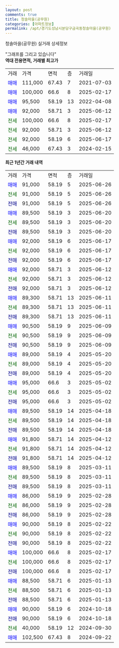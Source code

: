 ```yaml
---
layout: post
comments: true
title: 청솔마을(공무원)
categories: [아파트정보]
permalink: /apt/경기도성남시분당구금곡동청솔마을(공무원)
---
```


청솔마을(공무원) 실거래 상세정보

<script type="text/javascript">
  google.charts.load('current', {'packages':['line', 'corechart']});
  google.charts.setOnLoadCallback(drawChart);

  function drawChart() {
    var data = new google.visualization.DataTable();
    data.addColumn('date', '거래일');
    data.addColumn('number', "매매");
    data.addColumn('number', "전세");
    data.addColumn('number', "전매");

    data.addRows([[new Date(Date.parse("2025-06-26")), 91000, null, null], [new Date(Date.parse("2025-06-26")), null, 91000, null], [new Date(Date.parse("2025-06-26")), null, null, 91000], [new Date(Date.parse("2025-06-20")), 89500, null, null], [new Date(Date.parse("2025-06-20")), null, 89500, null], [new Date(Date.parse("2025-06-20")), null, null, 89500], [new Date(Date.parse("2025-06-17")), 92000, null, null], [new Date(Date.parse("2025-06-17")), null, 92000, null], [new Date(Date.parse("2025-06-17")), null, null, 92000], [new Date(Date.parse("2025-06-12")), 92000, null, null], [new Date(Date.parse("2025-06-12")), null, 92000, null], [new Date(Date.parse("2025-06-12")), null, null, 92000], [new Date(Date.parse("2025-06-11")), 89300, null, null], [new Date(Date.parse("2025-06-11")), null, 89300, null], [new Date(Date.parse("2025-06-11")), null, null, 89300], [new Date(Date.parse("2025-06-09")), 90500, null, null], [new Date(Date.parse("2025-06-09")), null, 90500, null], [new Date(Date.parse("2025-06-09")), null, null, 90500], [new Date(Date.parse("2025-05-20")), 89000, null, null], [new Date(Date.parse("2025-05-20")), null, 89000, null], [new Date(Date.parse("2025-05-20")), null, null, 89000], [new Date(Date.parse("2025-05-02")), 95000, null, null], [new Date(Date.parse("2025-05-02")), null, 95000, null], [new Date(Date.parse("2025-05-02")), null, null, 95000], [new Date(Date.parse("2025-04-18")), 89500, null, null], [new Date(Date.parse("2025-04-18")), null, 89500, null], [new Date(Date.parse("2025-04-18")), null, null, 89500], [new Date(Date.parse("2025-04-12")), 91800, null, null], [new Date(Date.parse("2025-04-12")), null, 91800, null], [new Date(Date.parse("2025-04-12")), null, null, 91800], [new Date(Date.parse("2025-03-11")), 89500, null, null], [new Date(Date.parse("2025-03-11")), null, 89500, null], [new Date(Date.parse("2025-03-11")), null, null, 89500], [new Date(Date.parse("2025-02-28")), 86000, null, null], [new Date(Date.parse("2025-02-28")), null, 86000, null], [new Date(Date.parse("2025-02-28")), null, null, 86000], [new Date(Date.parse("2025-02-22")), 90000, null, null], [new Date(Date.parse("2025-02-22")), null, 90000, null], [new Date(Date.parse("2025-02-22")), null, null, 90000], [new Date(Date.parse("2025-02-17")), 100000, null, null], [new Date(Date.parse("2025-02-17")), null, 100000, null], [new Date(Date.parse("2025-02-17")), null, null, 100000], [new Date(Date.parse("2025-01-13")), 88500, null, null], [new Date(Date.parse("2025-01-13")), null, 88500, null], [new Date(Date.parse("2025-01-13")), null, null, 88500], [new Date(Date.parse("2024-10-18")), 90000, null, null], [new Date(Date.parse("2024-10-18")), null, null, 90000], [new Date(Date.parse("2024-09-30")), null, 40000, null], [new Date(Date.parse("2024-09-22")), 102500, null, null]]);

    var options = {
      hAxis: {
        format: 'yyyy/MM/dd'
      },    
      lineWidth: 0,
      pointsVisible: true,    
      title: '최근 1년간 유형별 실거래가 분포',
      legend: { position: 'bottom' }
    };

    var formatter = new google.visualization.NumberFormat({pattern:'###,###'} );
    formatter.format(data, 1);
    formatter.format(data, 2);
    
    setTimeout(function() {
        var chart = new google.visualization.LineChart(document.getElementById('columnchart_material'));
        chart.draw(data, (options));
        document.getElementById('loading').style.display = 'none';
    }, 200);
  }
</script>


<div id="loading" style="z-index:20; display: block; margin-left: 0px">"그래프를 그리고 있습니다"</div>
<div id="columnchart_material" style="width: 95%; margin-left: 0px; display: block"></div>
<!-- contents start -->
<b>역대 전용면적, 거래별 최고가</b>
<table class="sortable">
    <tr>
      <td>거래</td>
      <td>가격</td>
      <td>면적</td>
      <td>층</td>
      <td>거래일</td>
    </tr>
        <tr>
          <td><a style="color: blue">매매</a></td>
          <td>111,000</td>
          <td>67.43</td>
          <td>7</td>
          <td>2021-07-03</td>
        </tr>            <tr>
          <td><a style="color: blue">매매</a></td>
          <td>100,000</td>
          <td>66.6</td>
          <td>8</td>
          <td>2025-02-17</td>
        </tr>            <tr>
          <td><a style="color: blue">매매</a></td>
          <td>95,500</td>
          <td>58.19</td>
          <td>13</td>
          <td>2022-04-08</td>
        </tr>            <tr>
          <td><a style="color: blue">매매</a></td>
          <td>92,000</td>
          <td>58.71</td>
          <td>3</td>
          <td>2025-06-12</td>
        </tr>        
        <tr>
              <td><a style="color: darkgreen">전세</a></td>
              <td>100,000</td>
              <td>66.6</td>
              <td>8</td>
              <td>2025-02-17</td>
            </tr>            <tr>
              <td><a style="color: darkgreen">전세</a></td>
              <td>92,000</td>
              <td>58.71</td>
              <td>3</td>
              <td>2025-06-12</td>
            </tr>            <tr>
              <td><a style="color: darkgreen">전세</a></td>
              <td>92,000</td>
              <td>58.19</td>
              <td>6</td>
              <td>2025-06-17</td>
            </tr>            <tr>
              <td><a style="color: darkgreen">전세</a></td>
              <td>46,000</td>
              <td>67.43</td>
              <td>3</td>
              <td>2024-02-15</td>
            </tr>        
    
</table>

<b>최근 1년간 거래 내역</b>

<table class="sortable">
    <tr>
      <td>거래</td>
      <td>가격</td>
      <td>면적</td>
      <td>층</td>
      <td>거래일</td>
    </tr>
    <tr>
      <td><a style="color: blue">매매</a></td>
      <td>91,000</td>
      <td>58.19</td>
      <td>5</td>
      <td>2025-06-26</td>
    </tr>          <tr>
      <td><a style="color: darkgreen">전세</a></td>
      <td>91,000</td>
      <td>58.19</td>
      <td>5</td>
      <td>2025-06-26</td>
    </tr>          <tr>
      <td><a style="color: darkblue">전매</a></td>
      <td>91,000</td>
      <td>58.19</td>
      <td>5</td>
      <td>2025-06-26</td>
    </tr>          <tr>
      <td><a style="color: blue">매매</a></td>
      <td>89,500</td>
      <td>58.19</td>
      <td>3</td>
      <td>2025-06-20</td>
    </tr>          <tr>
      <td><a style="color: darkgreen">전세</a></td>
      <td>89,500</td>
      <td>58.19</td>
      <td>3</td>
      <td>2025-06-20</td>
    </tr>          <tr>
      <td><a style="color: darkblue">전매</a></td>
      <td>89,500</td>
      <td>58.19</td>
      <td>3</td>
      <td>2025-06-20</td>
    </tr>          <tr>
      <td><a style="color: blue">매매</a></td>
      <td>92,000</td>
      <td>58.19</td>
      <td>6</td>
      <td>2025-06-17</td>
    </tr>          <tr>
      <td><a style="color: darkgreen">전세</a></td>
      <td>92,000</td>
      <td>58.19</td>
      <td>6</td>
      <td>2025-06-17</td>
    </tr>          <tr>
      <td><a style="color: darkblue">전매</a></td>
      <td>92,000</td>
      <td>58.19</td>
      <td>6</td>
      <td>2025-06-17</td>
    </tr>          <tr>
      <td><a style="color: blue">매매</a></td>
      <td>92,000</td>
      <td>58.71</td>
      <td>3</td>
      <td>2025-06-12</td>
    </tr>          <tr>
      <td><a style="color: darkgreen">전세</a></td>
      <td>92,000</td>
      <td>58.71</td>
      <td>3</td>
      <td>2025-06-12</td>
    </tr>          <tr>
      <td><a style="color: darkblue">전매</a></td>
      <td>92,000</td>
      <td>58.71</td>
      <td>3</td>
      <td>2025-06-12</td>
    </tr>          <tr>
      <td><a style="color: blue">매매</a></td>
      <td>89,300</td>
      <td>58.71</td>
      <td>13</td>
      <td>2025-06-11</td>
    </tr>          <tr>
      <td><a style="color: darkgreen">전세</a></td>
      <td>89,300</td>
      <td>58.71</td>
      <td>13</td>
      <td>2025-06-11</td>
    </tr>          <tr>
      <td><a style="color: darkblue">전매</a></td>
      <td>89,300</td>
      <td>58.71</td>
      <td>13</td>
      <td>2025-06-11</td>
    </tr>          <tr>
      <td><a style="color: blue">매매</a></td>
      <td>90,500</td>
      <td>58.19</td>
      <td>9</td>
      <td>2025-06-09</td>
    </tr>          <tr>
      <td><a style="color: darkgreen">전세</a></td>
      <td>90,500</td>
      <td>58.19</td>
      <td>9</td>
      <td>2025-06-09</td>
    </tr>          <tr>
      <td><a style="color: darkblue">전매</a></td>
      <td>90,500</td>
      <td>58.19</td>
      <td>9</td>
      <td>2025-06-09</td>
    </tr>          <tr>
      <td><a style="color: blue">매매</a></td>
      <td>89,000</td>
      <td>58.19</td>
      <td>4</td>
      <td>2025-05-20</td>
    </tr>          <tr>
      <td><a style="color: darkgreen">전세</a></td>
      <td>89,000</td>
      <td>58.19</td>
      <td>4</td>
      <td>2025-05-20</td>
    </tr>          <tr>
      <td><a style="color: darkblue">전매</a></td>
      <td>89,000</td>
      <td>58.19</td>
      <td>4</td>
      <td>2025-05-20</td>
    </tr>          <tr>
      <td><a style="color: blue">매매</a></td>
      <td>95,000</td>
      <td>66.6</td>
      <td>3</td>
      <td>2025-05-02</td>
    </tr>          <tr>
      <td><a style="color: darkgreen">전세</a></td>
      <td>95,000</td>
      <td>66.6</td>
      <td>3</td>
      <td>2025-05-02</td>
    </tr>          <tr>
      <td><a style="color: darkblue">전매</a></td>
      <td>95,000</td>
      <td>66.6</td>
      <td>3</td>
      <td>2025-05-02</td>
    </tr>          <tr>
      <td><a style="color: blue">매매</a></td>
      <td>89,500</td>
      <td>58.19</td>
      <td>14</td>
      <td>2025-04-18</td>
    </tr>          <tr>
      <td><a style="color: darkgreen">전세</a></td>
      <td>89,500</td>
      <td>58.19</td>
      <td>14</td>
      <td>2025-04-18</td>
    </tr>          <tr>
      <td><a style="color: darkblue">전매</a></td>
      <td>89,500</td>
      <td>58.19</td>
      <td>14</td>
      <td>2025-04-18</td>
    </tr>          <tr>
      <td><a style="color: blue">매매</a></td>
      <td>91,800</td>
      <td>58.71</td>
      <td>14</td>
      <td>2025-04-12</td>
    </tr>          <tr>
      <td><a style="color: darkgreen">전세</a></td>
      <td>91,800</td>
      <td>58.71</td>
      <td>14</td>
      <td>2025-04-12</td>
    </tr>          <tr>
      <td><a style="color: darkblue">전매</a></td>
      <td>91,800</td>
      <td>58.71</td>
      <td>14</td>
      <td>2025-04-12</td>
    </tr>          <tr>
      <td><a style="color: blue">매매</a></td>
      <td>89,500</td>
      <td>58.19</td>
      <td>8</td>
      <td>2025-03-11</td>
    </tr>          <tr>
      <td><a style="color: darkgreen">전세</a></td>
      <td>89,500</td>
      <td>58.19</td>
      <td>8</td>
      <td>2025-03-11</td>
    </tr>          <tr>
      <td><a style="color: darkblue">전매</a></td>
      <td>89,500</td>
      <td>58.19</td>
      <td>8</td>
      <td>2025-03-11</td>
    </tr>          <tr>
      <td><a style="color: blue">매매</a></td>
      <td>86,000</td>
      <td>58.19</td>
      <td>9</td>
      <td>2025-02-28</td>
    </tr>          <tr>
      <td><a style="color: darkgreen">전세</a></td>
      <td>86,000</td>
      <td>58.19</td>
      <td>9</td>
      <td>2025-02-28</td>
    </tr>          <tr>
      <td><a style="color: darkblue">전매</a></td>
      <td>86,000</td>
      <td>58.19</td>
      <td>9</td>
      <td>2025-02-28</td>
    </tr>          <tr>
      <td><a style="color: blue">매매</a></td>
      <td>90,000</td>
      <td>58.19</td>
      <td>8</td>
      <td>2025-02-22</td>
    </tr>          <tr>
      <td><a style="color: darkgreen">전세</a></td>
      <td>90,000</td>
      <td>58.19</td>
      <td>8</td>
      <td>2025-02-22</td>
    </tr>          <tr>
      <td><a style="color: darkblue">전매</a></td>
      <td>90,000</td>
      <td>58.19</td>
      <td>8</td>
      <td>2025-02-22</td>
    </tr>          <tr>
      <td><a style="color: blue">매매</a></td>
      <td>100,000</td>
      <td>66.6</td>
      <td>8</td>
      <td>2025-02-17</td>
    </tr>          <tr>
      <td><a style="color: darkgreen">전세</a></td>
      <td>100,000</td>
      <td>66.6</td>
      <td>8</td>
      <td>2025-02-17</td>
    </tr>          <tr>
      <td><a style="color: darkblue">전매</a></td>
      <td>100,000</td>
      <td>66.6</td>
      <td>8</td>
      <td>2025-02-17</td>
    </tr>          <tr>
      <td><a style="color: blue">매매</a></td>
      <td>88,500</td>
      <td>58.71</td>
      <td>6</td>
      <td>2025-01-13</td>
    </tr>          <tr>
      <td><a style="color: darkgreen">전세</a></td>
      <td>88,500</td>
      <td>58.71</td>
      <td>6</td>
      <td>2025-01-13</td>
    </tr>          <tr>
      <td><a style="color: darkblue">전매</a></td>
      <td>88,500</td>
      <td>58.71</td>
      <td>6</td>
      <td>2025-01-13</td>
    </tr>          <tr>
      <td><a style="color: blue">매매</a></td>
      <td>90,000</td>
      <td>58.19</td>
      <td>6</td>
      <td>2024-10-18</td>
    </tr>          <tr>
      <td><a style="color: darkblue">전매</a></td>
      <td>90,000</td>
      <td>58.19</td>
      <td>6</td>
      <td>2024-10-18</td>
    </tr>          <tr>
      <td><a style="color: darkgreen">전세</a></td>
      <td>40,000</td>
      <td>58.19</td>
      <td>12</td>
      <td>2024-09-30</td>
    </tr>          <tr>
      <td><a style="color: blue">매매</a></td>
      <td>102,500</td>
      <td>67.43</td>
      <td>8</td>
      <td>2024-09-22</td>
    </tr>      </table>
<!-- contents end -->    

